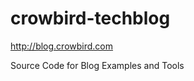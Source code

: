 crowbird-techblog
=================

http://blog.crowbird.com

Source Code for Blog Examples and Tools
